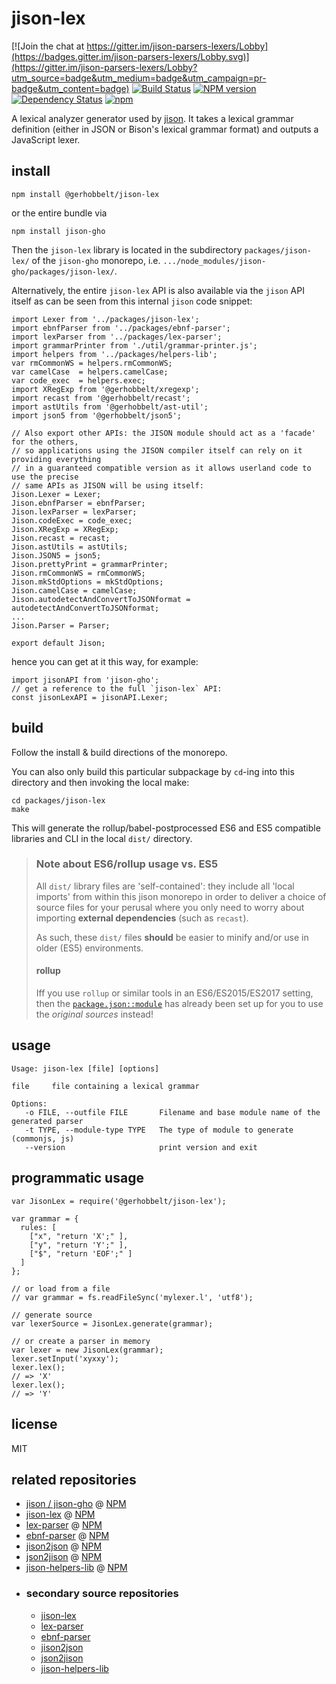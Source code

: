 # jison-lex


[![Join the chat at https://gitter.im/jison-parsers-lexers/Lobby](https://badges.gitter.im/jison-parsers-lexers/Lobby.svg)](https://gitter.im/jison-parsers-lexers/Lobby?utm_source=badge&utm_medium=badge&utm_campaign=pr-badge&utm_content=badge) 
[![Build Status](https://travis-ci.org/GerHobbelt/jison-lex.svg?branch=master)](https://travis-ci.org/GerHobbelt/jison-lex)
[![NPM version](https://badge.fury.io/js/%40gerhobbelt%2Fjison-lex.svg)](http://badge.fury.io/js/%40gerhobbelt%2Fjison-lex)
[![Dependency Status](https://img.shields.io/david/GerHobbelt/jison-lex.svg)](https://david-dm.org/GerHobbelt/jison-lex)
[![npm](https://img.shields.io/npm/dm/@gerhobbelt/jison-lex.svg?maxAge=2592000)]()




A lexical analyzer generator used by [jison](http://jison.org). It takes a lexical grammar definition (either in JSON or Bison's lexical grammar format) and outputs a JavaScript lexer.



## install

    npm install @gerhobbelt/jison-lex

or the entire bundle via

    npm install jison-gho

Then the `jison-lex` library is located in the subdirectory `packages/jison-lex/` of the `jison-gho` monorepo, i.e. `.../node_modules/jison-gho/packages/jison-lex/`.

Alternatively, the entire `jison-lex` API is also available via the `jison` API itself as can be seen from this internal `jison` code snippet:

```
import Lexer from '../packages/jison-lex';
import ebnfParser from '../packages/ebnf-parser';
import lexParser from '../packages/lex-parser';
import grammarPrinter from './util/grammar-printer.js';
import helpers from '../packages/helpers-lib';
var rmCommonWS = helpers.rmCommonWS;
var camelCase  = helpers.camelCase;
var code_exec  = helpers.exec;
import XRegExp from '@gerhobbelt/xregexp';
import recast from '@gerhobbelt/recast';
import astUtils from '@gerhobbelt/ast-util';
import json5 from '@gerhobbelt/json5';

// Also export other APIs: the JISON module should act as a 'facade' for the others,
// so applications using the JISON compiler itself can rely on it providing everything
// in a guaranteed compatible version as it allows userland code to use the precise
// same APIs as JISON will be using itself:
Jison.Lexer = Lexer;
Jison.ebnfParser = ebnfParser;
Jison.lexParser = lexParser;
Jison.codeExec = code_exec;
Jison.XRegExp = XRegExp;
Jison.recast = recast;
Jison.astUtils = astUtils;
Jison.JSON5 = json5;
Jison.prettyPrint = grammarPrinter;
Jison.rmCommonWS = rmCommonWS;
Jison.mkStdOptions = mkStdOptions;
Jison.camelCase = camelCase;
Jison.autodetectAndConvertToJSONformat = autodetectAndConvertToJSONformat;
...
Jison.Parser = Parser;

export default Jison;
```

hence you can get at it this way, for example:

```
import jisonAPI from 'jison-gho';
// get a reference to the full `jison-lex` API:
const jisonLexAPI = jisonAPI.Lexer;
```



## build

Follow the install & build directions of the monorepo.
    
You can also only build this particular subpackage by `cd`-ing into this directory
and then invoking the local make:
    
    cd packages/jison-lex
    make

This will generate the rollup/babel-postprocessed ES6 and ES5 
compatible libraries and CLI in the local `dist/` directory.

>
> ### Note about ES6/rollup usage vs. ES5
>
> All `dist/` library files are 'self-contained': they include all 'local imports' 
> from within this jison monorepo in order to deliver a choice of source files
> for your perusal where you only need to worry about importing **external dependencies**
> (such as `recast`).
>
> As such, these `dist/` files **should** be easier to minify and/or use in older
> (ES5) environments.
>
> #### rollup
>
> Iff you use `rollup` or similar tools in an ES6/ES2015/ES2017 setting, then the
> [`package.json::module`](https://github.com/rollup/rollup/wiki/pkg.module) has
> already been set up for you to use the *original sources* instead!
> 


## usage

```
Usage: jison-lex [file] [options]

file     file containing a lexical grammar

Options:
   -o FILE, --outfile FILE       Filename and base module name of the generated parser
   -t TYPE, --module-type TYPE   The type of module to generate (commonjs, js)
   --version                     print version and exit
```


## programmatic usage

```
var JisonLex = require('@gerhobbelt/jison-lex');

var grammar = {
  rules: [
    ["x", "return 'X';" ],
    ["y", "return 'Y';" ],
    ["$", "return 'EOF';" ]
  ]
};

// or load from a file
// var grammar = fs.readFileSync('mylexer.l', 'utf8');

// generate source
var lexerSource = JisonLex.generate(grammar);

// or create a parser in memory
var lexer = new JisonLex(grammar);
lexer.setInput('xyxxy');
lexer.lex();
// => 'X'
lexer.lex();
// => 'Y'
```


## license

MIT



## related repositories

- [jison / jison-gho](https://github.com/GerHobbelt/jison) @ [NPM](https://www.npmjs.com/package/jison-gho)
- [jison-lex](https://github.com/GerHobbelt/jison/master/packages/jison-lex) @ [NPM](https://www.npmjs.com/package/@gerhobbelt/jison-lex)
- [lex-parser](https://github.com/GerHobbelt/jison/master/packages/lex-parser) @ [NPM](https://www.npmjs.com/package/@gerhobbelt/lex-parser)
- [ebnf-parser](https://github.com/GerHobbelt/jison/master/packages/ebnf-parser) @ [NPM](https://www.npmjs.com/package/@gerhobbelt/ebnf-parser)
- [jison2json](https://github.com/GerHobbelt/jison/master/packages/jison2json) @ [NPM](https://www.npmjs.com/package/@gerhobbelt/jison2json)
- [json2jison](https://github.com/GerHobbelt/jison/master/packages/json2jison) @ [NPM](https://www.npmjs.com/package/@gerhobbelt/json2jison)
- [jison-helpers-lib](https://github.com/GerHobbelt/jison/master/packages/helpers-lib) @ [NPM](https://www.npmjs.com/package/jison-helpers-lib)
- ### secondary source repositories
  + [jison-lex](https://github.com/GerHobbelt/jison-lex)
  + [lex-parser](https://github.com/GerHobbelt/lex-parser)
  + [ebnf-parser](https://github.com/GerHobbelt/ebnf-parser)
  + [jison2json](https://github.com/GerHobbelt/jison2json)
  + [json2jison](https://github.com/GerHobbelt/json2jison)
  + [jison-helpers-lib](https://github.com/GerHobbelt/jison-helpers-lib)

